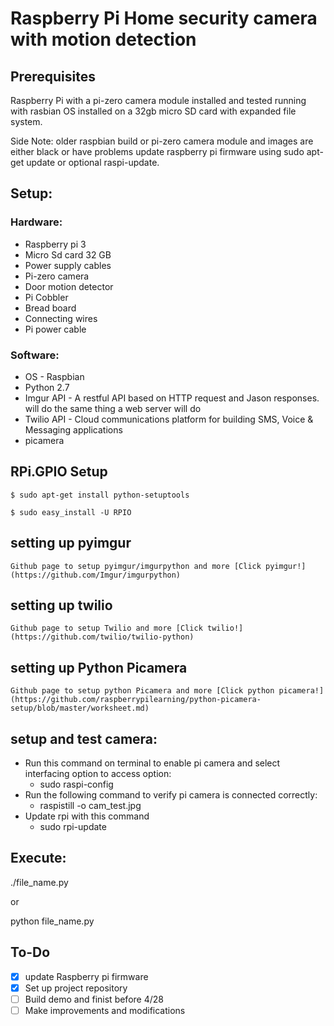 # Raspberry Pi Home security camera with motion detection #

## Prerequisites ##

Raspberry Pi with a pi-zero camera module installed and tested running with rasbian OS installed on a 32gb micro SD card with expanded file system.

Side Note: older raspbian build or pi-zero camera module and images are either black or have problems update raspberry pi firmware using sudo apt-get update or optional raspi-update.

## Setup: ##

### Hardware: ###
* Raspberry pi 3
* Micro Sd card 32 GB
* Power supply cables
* Pi-zero camera
* Door motion detector
* Pi Cobbler
* Bread board
* Connecting wires
* Pi power cable

### Software: ###
- OS - Raspbian
- Python 2.7
- Imgur API - A restful API based on HTTP request and Jason responses. will do the same thing a web server will do
- Twilio API - Cloud communications platform for building SMS, Voice & Messaging applications
- picamera

## RPi.GPIO Setup ##
`$ sudo apt-get install python-setuptools`

`$ sudo easy_install -U RPIO`

## setting up pyimgur ##
`Github page to setup pyimgur/imgurpython and more [Click pyimgur!](https://github.com/Imgur/imgurpython)`

## setting up twilio ##
`Github page to setup Twilio and more [Click twilio!](https://github.com/twilio/twilio-python)`

## setting up Python Picamera ##
`Github page to setup python Picamera and more [Click python picamera!](https://github.com/raspberrypilearning/python-picamera-setup/blob/master/worksheet.md)`

## setup and test camera: ##
- Run this command on terminal to enable pi camera and select interfacing option to access option:
  - sudo raspi-config
- Run the following command to verify pi camera is connected correctly:
  - raspistill -o cam_test.jpg
- Update rpi with this command
  - sudo rpi-update

## Execute: ##
./file_name.py

or 

python file_name.py

## To-Do ##

- [X] update Raspberry pi firmware
- [X] Set up project repository
- [ ] Build demo and finist before 4/28
- [ ] Make improvements and modifications

